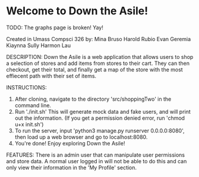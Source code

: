 # Welcome to Down the Asile!

TODO: The graphs page is broken! Yay!

Created in Umass Compsci 326 by:
Mina Bruso
Harold Rubio
Evan Geremia
Kiaynna Sully
Harmon Lau

DESCRIPTION: Down the Asile is a web application that allows users to shop a selection of stores and add items from stores to their cart. They can then checkout, get their total, and finally get a map of the store with the most effiecent path with their set of items. 

INSTRUCTIONS: 
  1. After cloning, navigate to the directory 'src/shoppingTwo' in the command line.
  2. Run './init.sh' This will generate mock data and fake users, and will print out the information. (If you get a permission denied          error, run 'chmod u+x init.sh')
  3. To run the server, input 'python3 manage.py runserver 0.0.0.0:8080', then load up a web browser and go to localhost:8080. 
  4. You're done! Enjoy exploring Down the Asile!

FEATURES:
There is an admin user that can manipulate user permissions and store data. A normal user logged in will not be able to do this and can only view their information in the 'My Profile' section.
 
